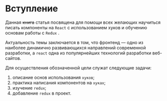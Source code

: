 # Вступление

Данная ~~книга~~ статья посвящена для помощи всех желающих научиться писать компоненты на `React` с использованием хуков и обучению основам работы с `Redux` .

Актуальность темы заключается в том, что фронтенд — одно из наиболее динамично развивающихся направлений современной разработки, а `react` одна из популярнейших технологий разработки веб-сайтов.

Для осуществления обозначенной цели служат следующие задачи:

1. описание основ использования `хуков`;
2. практика написания компонентов на `хуках`;
3. изучение `redux`;
4. добавление `redux` в проект.



